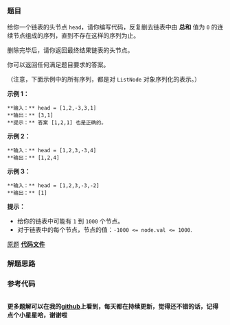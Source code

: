 ### 题目
给你一个链表的头节点 `head`，请你编写代码，反复删去链表中由 **总和**  值为 `0` 的连续节点组成的序列，直到不存在这样的序列为止。

删除完毕后，请你返回最终结果链表的头节点。



你可以返回任何满足题目要求的答案。

（注意，下面示例中的所有序列，都是对 `ListNode` 对象序列化的表示。）

**示例 1：**

    
    
    **输入：** head = [1,2,-3,3,1]
    **输出：** [3,1]
    **提示：** 答案 [1,2,1] 也是正确的。
    

**示例 2：**

    
    
    **输入：** head = [1,2,3,-3,4]
    **输出：** [1,2,4]
    

**示例 3：**

    
    
    **输入：** head = [1,2,3,-3,-2]
    **输出：** [1]
    



**提示：**

  * 给你的链表中可能有 `1` 到 `1000` 个节点。
  * 对于链表中的每个节点，节点的值：`-1000 <= node.val <= 1000`.

[原题](https://leetcode-cn.com/problems/remove-zero-sum-consecutive-nodes-from-linked-list/)    **[代码文件]()**


### 解题思路




### 参考代码

```go


```




**更多题解可以在我的[github](https://github.com/LZH139/leetcode_Go)上看到，每天都在持续更新，觉得还不错的话，记得点个小星星哈，谢谢啦**
